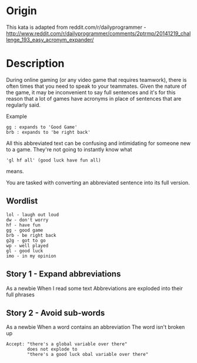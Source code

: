 # Origin

This kata is adapted from reddit.com/r/dailyprogrammer - http://www.reddit.com/r/dailyprogrammer/comments/2ptrmp/20141219_challenge_193_easy_acronym_expander/

# Description

During online gaming (or any video game that requires teamwork), there is often times that you need to speak to your teammates.
Given the nature of the game, it may be inconvenient to say full sentences and it's for this reason that a lot of games have acronyms in place of sentences that are regularly said.

Example

    gg : expands to 'Good Game'
    brb : expands to 'be right back'

All this abbreviated text can be confusing and intimidating for someone new to a game. They're not going to instantly know what

    'gl hf all' (good luck have fun all)

means.

You are tasked with converting an abbreviated sentence into its full version.

## Wordlist

    lol - laugh out loud
    dw - don't worry
    hf - have fun
    gg - good game
    brb - be right back
    g2g - got to go
    wp - well played
    gl - good luck
    imo - in my opinion

## Story 1 - Expand abbreviations

As a newbie
When I read some text
Abbreviations are exploded into their full phrases

## Story 2 - Avoid sub-words

As a newbie
When a word contains an abbreviation
The word isn't broken up

    Accept: "there's a global variable over there"
            does not explode to
            "there's a good luck obal variable over there"
